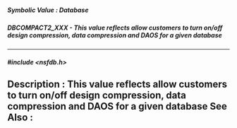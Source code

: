 ##### Symbolic Value : Database
##### DBCOMPACT2_XXX - This value reflects allow customers to turn on/off design compression, data compression and DAOS for a given database
---
##### #include <nsfdb.h>
**Description :**
This value reflects allow customers to turn on/off design compression, data 
compression and DAOS for a given database
**See Also :**
[](D:/md_files/.md)
---
